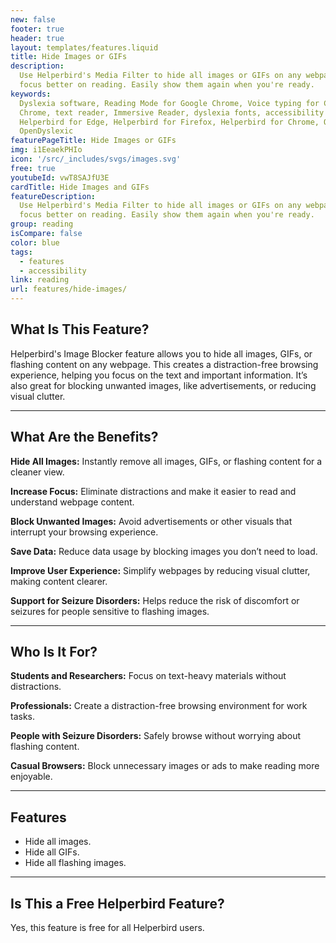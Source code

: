 ```yaml
---
new: false
footer: true
header: true
layout: templates/features.liquid
title: Hide Images or GIFs
description:
  Use Helperbird's Media Filter to hide all images or GIFs on any webpage. Reduce distractions and
  focus better on reading. Easily show them again when you're ready.
keywords:
  Dyslexia software, Reading Mode for Google Chrome, Voice typing for Chrome, Text to speech for
  Chrome, text reader, Immersive Reader, dyslexia fonts, accessibility software, dyslexia software,
  Helperbird for Edge, Helperbird for Firefox, Helperbird for Chrome, Opendyslexic for Chrome,
  OpenDyslexic
featurePageTitle: Hide Images or GIFs
img: i1EeaekPHIo
icon: '/src/_includes/svgs/images.svg'
free: true
youtubeId: vwT8SAJfU3E
cardTitle: Hide Images and GIFs
featureDescription:
  Use Helperbird's Media Filter to hide all images or GIFs on any webpage. Reduce distractions and
  focus better on reading. Easily show them again when you're ready.
group: reading
isCompare: false 
color: blue
tags:
  - features
  - accessibility
link: reading
url: features/hide-images/
---
```


## What Is This Feature?

Helperbird's Image Blocker feature allows you to hide all images, GIFs, or flashing content on any webpage. This creates a distraction-free browsing experience, helping you focus on the text and important information. It’s also great for blocking unwanted images, like advertisements, or reducing visual clutter.

---

## What Are the Benefits?


**Hide All Images:** Instantly remove all images, GIFs, or flashing content for a cleaner view.  

**Increase Focus:** Eliminate distractions and make it easier to read and understand webpage content.  

**Block Unwanted Images:** Avoid advertisements or other visuals that interrupt your browsing experience.  

**Save Data:** Reduce data usage by blocking images you don’t need to load.  

**Improve User Experience:** Simplify webpages by reducing visual clutter, making content clearer.  

**Support for Seizure Disorders:** Helps reduce the risk of discomfort or seizures for people sensitive to flashing images.  

---

## Who Is It For?


**Students and Researchers:** Focus on text-heavy materials without distractions.  

**Professionals:** Create a distraction-free browsing environment for work tasks.  

**People with Seizure Disorders:** Safely browse without worrying about flashing content.  

**Casual Browsers:** Block unnecessary images or ads to make reading more enjoyable.  

---

## Features

- Hide all images.  
- Hide all GIFs.  
- Hide all flashing images.  

---

## Is This a Free Helperbird Feature?

Yes, this feature is free for all Helperbird users.
